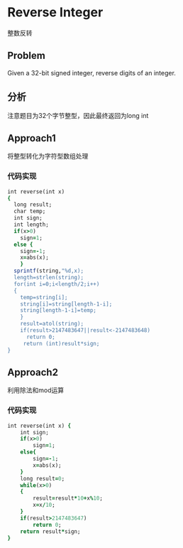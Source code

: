 # Reverse Integer
整数反转
## Problem
Given a 32-bit signed integer, reverse digits of an integer.
## 分析
注意题目为32个字节整型，因此最终返回为long int
## Approach1
将整型转化为字符型数组处理
### 代码实现
```ruby
int reverse(int x)
{
  long result;
  char temp;
  int sign;
  int length;
  if(x>0)
    sign=1;
  else {
    sign=-1;
    x=abs(x);
    }
  sprintf(string,"%d,x);
  length=strlen(string);
  for(int i=0;i<length/2;i++)
  {
    temp=string[i];
    string[i]=string[length-1-i];
    string[length-1-i]=temp;
    }
    result=atol(string);
    if(result>2147483647||result<-2147483648)
      return 0;
     return (int)result*sign;
}
```
## Approach2
利用除法和mod运算
### 代码实现
```ruby
int reverse(int x) {
    int sign;
    if(x>0)
        sign=1;
    else{
        sign=-1;
        x=abs(x);
    }
    long result=0;
    while(x>0)
    {  
        result=result*10+x%10;
        x=x/10;
    }
    if(result>2147483647)
        return 0;
    return result*sign;
}
```

